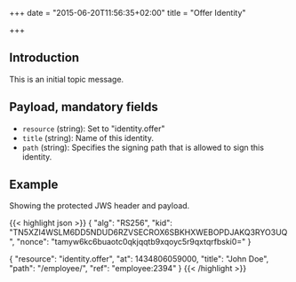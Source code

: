 +++
date = "2015-06-20T11:56:35+02:00"
title = "Offer Identity"

+++

## Introduction

This is an initial topic message.

## Payload, mandatory fields

* `resource` (string): Set to "identity.offer"
* `title` (string): Name of this identity.
* `path` (string): Specifies the signing path that is allowed to sign this
  identity.

## Example

Showing the protected JWS header and payload.

{{< highlight json >}}
{
  "alg": "RS256",
  "kid": "TN5XZI4WSLM6DD5NDUD6RZVSECROX6SBKHXWEBOPDJAKQ3RYO3UQ",
  "nonce": "tamyw6kc6buaotc0qkjqqtb9xqoyc5r9qxtqrfbski0="
}

{
  "resource": "identity.offer",
  "at": 1434806059000,
  "title": "John Doe",
  "path": "/employee/",
  "ref": "employee:2394"
}
{{< /highlight >}}
